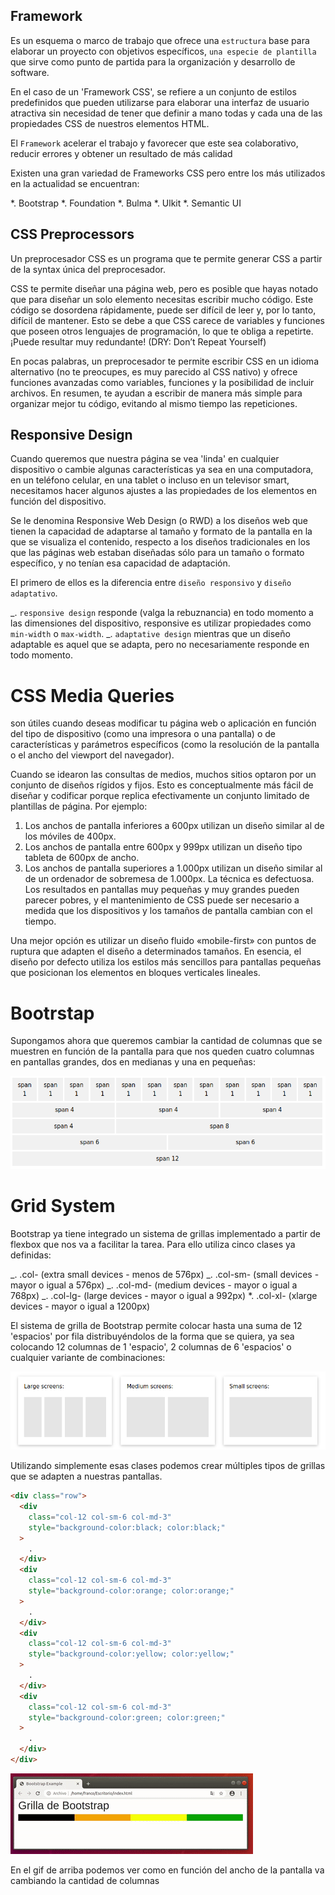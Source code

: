 ## Framework

Es un esquema o marco de trabajo que ofrece una `estructura` base para elaborar un proyecto con objetivos específicos, `una especie de plantilla` que sirve como punto de partida para la organización y desarrollo de software.

En el caso de un 'Framework CSS', se refiere a un conjunto de estilos predefinidos que pueden utilizarse para elaborar una interfaz de usuario atractiva sin necesidad de tener que definir a mano todas y cada una de las propiedades CSS de nuestros elementos HTML.

El `Framework` acelerar el trabajo y favorecer que este sea colaborativo, reducir errores y obtener un resultado de más calidad

Existen una gran variedad de Frameworks CSS pero entre los más utilizados en la actualidad se encuentran:

\*. Bootstrap
\*. Foundation
\*. Bulma
\*. Ulkit
\*. Semantic UI

## CSS Preprocessors

Un preprocesador CSS es un programa que te permite generar CSS a partir de la syntax única del preprocesador.

CSS te permite diseñar una página web, pero es posible que hayas notado que para diseñar un solo elemento necesitas escribir mucho código. Este código se dosordena rápidamente, puede ser difícil de leer y, por lo tanto, difícil de mantener. Esto se debe a que CSS carece de variables y funciones que poseen otros lenguajes de programación, lo que te obliga a repetirte. ¡Puede resultar muy redundante! (DRY: Don’t Repeat Yourself)

En pocas palabras, un preprocesador te permite escribir CSS en un idioma alternativo (no te preocupes, es muy parecido al CSS nativo) y ofrece funciones avanzadas como variables, funciones y la posibilidad de incluir archivos. En resumen, te ayudan a escribir de manera más simple para organizar mejor tu código, evitando al mismo tiempo las repeticiones.

## Responsive Design

Cuando queremos que nuestra página se vea 'linda' en cualquier dispositivo o cambie algunas características ya sea en una computadora, en un teléfono celular, en una tablet o incluso en un televisor smart, necesitamos hacer algunos ajustes a las propiedades de los elementos en función del dispositivo.

Se le denomina Responsive Web Design (o RWD) a los diseños web que tienen la capacidad de adaptarse al tamaño y formato de la pantalla en la que se visualiza el contenido, respecto a los diseños tradicionales en los que las páginas web estaban diseñadas sólo para un tamaño o formato específico, y no tenían esa capacidad de adaptación.

El primero de ellos es la diferencia entre `diseño responsivo` y `diseño adaptativo`.

_. `responsive design` responde (valga la rebuznancia) en todo momento a las dimensiones del dispositivo, responsive es utilizar propiedades como `min-width` o `max-width`.
_. `adaptative design` mientras que un diseño adaptable es aquel que se adapta, pero no necesariamente responde en todo momento.

# CSS Media Queries

son útiles cuando deseas modificar tu página web o aplicación en función del tipo de dispositivo (como una impresora o una pantalla) o de características y parámetros específicos (como la resolución de la pantalla o el ancho del viewport del navegador).

Cuando se idearon las consultas de medios, muchos sitios optaron por un conjunto de diseños rígidos y fijos. Esto es conceptualmente más fácil de diseñar y codificar porque replica efectivamente un conjunto limitado de plantillas de página. Por ejemplo:

1. Los anchos de pantalla inferiores a 600px utilizan un diseño similar al de los móviles de 400px.
2. Los anchos de pantalla entre 600px y 999px utilizan un diseño tipo tableta de 600px de ancho.
3. Los anchos de pantalla superiores a 1.000px utilizan un diseño similar al de un ordenador de sobremesa de 1.000px.
   La técnica es defectuosa. Los resultados en pantallas muy pequeñas y muy grandes pueden parecer pobres, y el mantenimiento de CSS puede ser necesario a medida que los dispositivos y los tamaños de pantalla cambian con el tiempo.

Una mejor opción es utilizar un diseño fluido «mobile-first» con puntos de ruptura que adapten el diseño a determinados tamaños. En esencia, el diseño por defecto utiliza los estilos más sencillos para pantallas pequeñas que posicionan los elementos en bloques verticales lineales.

# Bootrstap

Supongamos ahora que queremos cambiar la cantidad de columnas que se muestren en función de la pantalla para que nos queden cuatro columnas en pantallas grandes, dos en medianas y una en pequeñas:

![Screenshot](/02-CSS/homework/02-CSS_homework.img/bootstrap-col-grid.png)

# Grid System

Bootstrap ya tiene integrado un sistema de grillas implementado a partir de flexbox que nos va a facilitar la tarea. Para ello utiliza cinco clases ya definidas:

_. .col- (extra small devices - menos de 576px)
_. .col-sm- (small devices - mayor o igual a 576px)
_. .col-md- (medium devices - mayor o igual a 768px)
_. .col-lg- (large devices - mayor o igual a 992px)
\*. .col-xl- (xlarge devices - mayor o igual a 1200px)

El sistema de grilla de Bootstrap permite colocar hasta una suma de 12 'espacios' por fila distribuyéndolos de la forma que se quiera, ya sea colocando 12 columnas de 1 'espacio', 2 columnas de 6 'espacios' o cualquier variante de combinaciones:

![Screenshot](/02-CSS/homework/02-CSS_homework.img/esquema-col.png)

Utilizando simplemente esas clases podemos crear múltiples tipos de grillas que se adapten a nuestras pantallas.

```html
<div class="row">
  <div
    class="col-12 col-sm-6 col-md-3"
    style="background-color:black; color:black;"
  >
    .
  </div>
  <div
    class="col-12 col-sm-6 col-md-3"
    style="background-color:orange; color:orange;"
  >
    .
  </div>
  <div
    class="col-12 col-sm-6 col-md-3"
    style="background-color:yellow; color:yellow;"
  >
    .
  </div>
  <div
    class="col-12 col-sm-6 col-md-3"
    style="background-color:green; color:green;"
  >
    .
  </div>
</div>
```

![Screenshot](/02-CSS/homework/02-CSS_homework.img/bootstrap-grid.gif)

En el gif de arriba podemos ver como en función del ancho de la pantalla va cambiando la cantidad de columnas
